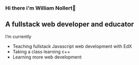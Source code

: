 ### Hi there i'm William Nollert👋
## A fullstack web developer and educator 
I’m currently 
- Teaching fullstack Javascript web development with EdX
- Taking a class learning c++  
-  Learning more web development


   


<!--
**Will-Nollert/will-nollert** is a ✨ _special_ ✨ repository because its `README.md` (this file) appears on your GitHub profile.

Here are some ideas to get you started:

- 🔭 I’m currently working on ...
- 🌱 I’m currently learning ...
- 👯 I’m looking to collaborate on ...
- 🤔 I’m looking for help with ...
- 💬 Ask me about ...
- 📫 How to reach me: ...
- 😄 Pronouns: ...
- ⚡ Fun fact: ...
-->
